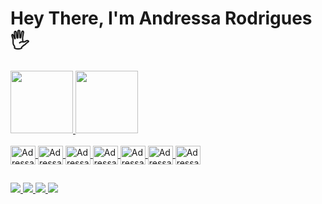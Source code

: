 #  Hey There, I'm Andressa Rodrigues  🖐️

<div>
  <a href="https://github.com/AndressaARodrigues">
  <img height="100em" src="https://github-readme-stats.vercel.app/api?username=AndressaARodrigues&show_icons=true&theme=dark&include_all_commits=true&count_private=true"/>
  <img height="100em" src="https://github-readme-stats.vercel.app/api/top-langs/?username=AndressaARodrigues&layout=compact&langs_count=16&theme=dark"/>
</div>
 
<div style="display: inline_block"> <br>
  <img align="center" alt="Adressa.c" height="30" width="40" src="https://cdn.jsdelivr.net/gh/devicons/devicon/icons/c/c-original.svg" />
  <img align="center" alt="Adressa.python" height="30" width="40" src="https://cdn.jsdelivr.net/gh/devicons/devicon/icons/python/python-original.svg" />
  <img align="center" alt="Adressa.html" height="30" width="40" src="https://cdn.jsdelivr.net/gh/devicons/devicon/icons/html5/html5-original.svg" />
  <img align="center" alt="Adressa.css" height="30" width="40" src="https://cdn.jsdelivr.net/gh/devicons/devicon/icons/css3/css3-original.svg" />
  <img align="center" alt="Adressa.javascript" height="30" width="40" src="https://cdn.jsdelivr.net/gh/devicons/devicon/icons/javascript/javascript-original.svg" />
  <img align="center" alt="Adressa.php" height="30" width="40" src="https://cdn.jsdelivr.net/gh/devicons/devicon/icons/php/php-plain.svg" />        
  <img align="center" alt="Adressa.bootstrap" height="30" width="40" src="https://cdn.jsdelivr.net/gh/devicons/devicon/icons/bootstrap/bootstrap-original.svg" />
</div>
  
  ##
  
  <div>
    <a href="https://www.instagram.com/andressa_ar/" target="_blank"> <img src="https://img.shields.io/badge/Instagram-E4405F?style=for-the-badge&logo=instagram&logoColor=white" target="_blank"> </a>
     <a href="https://discord.gg/dxXbH7JB" target="_blank"> <img src="https://img.shields.io/badge/Discord-7289DA?style=for-the-badge&logo=discord&logoColor=white" target="_blank"> </a>
    <a href="mailto:andressaalmeida.aluno@unipampa.edu.br"> <img src="https://img.shields.io/badge/Gmail-D14836?style=for-the-badge&logo=gmail&logoColor=white"
target="_blank"> </a>
      <a href="https://www.linkedin.com/in/andressa-rodrigues-2830331b0/" target="_blank"> <img src="https://img.shields.io/badge/LinkedIn-0077B5?style=for-the-badge&logo=linkedin&logoColor=white" target="_blank"> </a>
    
     
  </div>
